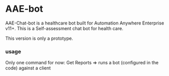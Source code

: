 # AAE-bot

AAE-Chat-bot is a healthcare bot built for Automation Anywhere Enterprise v11+. This is a Self-assessment chat bot for health care.
 
This version is only a prototype.

### usage
Only one command for now:
    Get Reports
        => runs a bot (configured in the code) against a client
